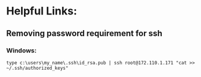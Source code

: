 # Helpful Links:

## Removing password requirement for ssh 

### Windows:
```type c:\users\my_name\.ssh\id_rsa.pub | ssh root@172.110.1.171 "cat >> ~/.ssh/authorized_keys"```
